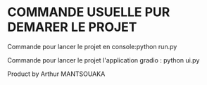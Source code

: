 # COMMANDE USUELLE PUR DEMARER LE PROJET

Commande pour lancer le projet en console:python run.py

Commande pour  lancer le projet l'application gradio : python ui.py


Product by Arthur MANTSOUAKA
